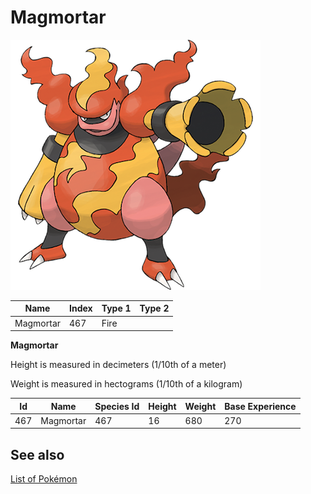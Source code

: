 # Magmortar


![Magmortar](images/467.png)

| **Name** | **Index** | **Type 1** | **Type 2** |
|----|----|----|----|
| Magmortar | 467 | Fire  |  |

**Magmortar** 


Height is measured in decimeters (1/10th of a meter)

Weight is measured in hectograms (1/10th of a kilogram)

| **Id** | **Name** | **Species Id** | **Height** | **Weight** | **Base Experience** |
|--------|----------|----------------|------------|------------|---------------------|
| 467 | Magmortar | 467 | 16 | 680 | 270 |


## See also

[List of Pokémon](../pokemon.md)
